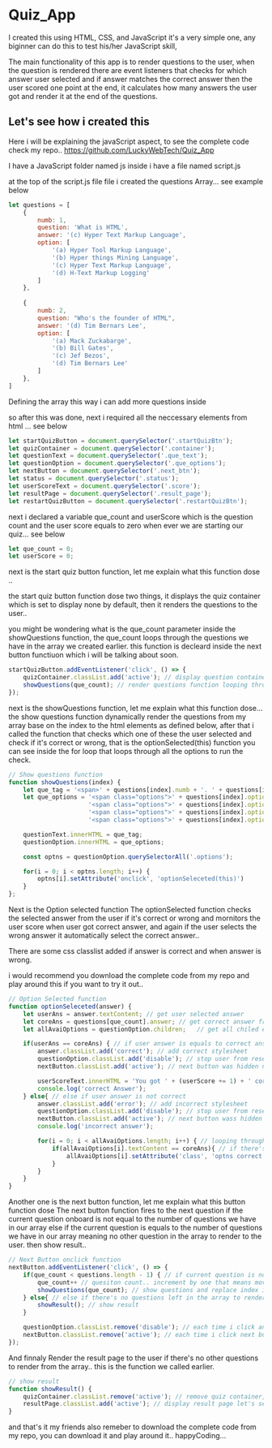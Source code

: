 # Quiz_App

I created this using HTML, CSS, and JavaScript it's  a very simple one, any biginner can do this to test his/her JavaScript skill, 

The main functionality of this app is to render questions to the user, when the question is rendered there are event listeners that checks for which answer user selected and if answer matches the correct answer then the user scored one point at the end, it calculates how many answers the user got and render it at the end of the questions.

## Let's see how i created this

Here i will be explaining the javaScript aspect, to see the complete code check my repo.. https://github.com/LuckyWebTech/Quiz_App

I have a JavaScript folder named js inside i have a file named script.js

at the top of the script.js file file i created the questions Array... see example below 

``` javascript 
let questions = [
    {
        numb: 1,
        question: 'What is HTML',
        answer: '(c) Hyper Text Markup Language',
        option: [
            '(a) Hyper Tool Markup Language',
            '(b) Hyper things Mining Language',
            '(c) Hyper Text Markup Language',
            '(d) H-Text Markup Logging'
        ]
    },
    
    {
        numb: 2,
        question: "Who's the founder of HTML",
        answer: '(d) Tim Bernars Lee',
        option: [
            '(a) Mack Zuckabarge',
            '(b) Bill Gates',
            '(c) Jef Bezos',
            '(d) Tim Bernars Lee'
        ]
    },
]
```
Defining the array this way i can add more questions inside 

so after this was done, next i required all the neccessary elements from html ... see below 

``` javascript 
let startQuizButton = document.querySelector('.startQuizBtn');
let quizContainer = document.querySelector('.container');
let questionText = document.querySelector('.que_text');
let questionOption = document.querySelector('.que_options');
let nextButton = document.querySelector('.next_btn');
let status = document.querySelector('.status');
let userScoreText = document.querySelector('.score');
let resultPage = document.querySelector('.result_page');
let restartQuizButton = document.querySelector('.restartQuizBtn');
```

next i declared a variable que_count and userScore which is the question count and the user score equals to zero when ever we are starting our quiz... see below

``` javascript 
let que_count = 0;
let userScore = 0;
```

next is the start quiz button function, let me explain what this function dose ..

the start quiz button function dose two things, it displays the quiz container which is set to display none by default, then it renders the questions to the user..

you might be wondering what is the que_count parameter inside the showQuestions function, the que_count loops through the questions we have in the array we created earlier. this function is decleard inside the next button functiuon which i will be talking about soon.

``` javascript
startQuizButton.addEventListener('click', () => {
    quizContainer.classList.add('active'); // display question container
    showQuestions(que_count); // render questions function looping through questions
});
```

next is the showQuestions function, let me explain what this function dose...
the show questions function dynamically render the questions from my array base on the index to the html elements as defined below, after that i called the function that checks which one of these the user selected and check if it's correct or wrong, that is the optionSelected(this) function you can see inside the for loop that loops through all the options to run the check.

```javascript
// Show questions function 
function showQuestions(index) {
    let que_tag = '<span>' + questions[index].numb + '. ' + questions[index].question + '</span>';
    let que_options = '<span class="options">' + questions[index].option[0] + '</span>' +
                      '<span class="options">' + questions[index].option[1] + '</span>' +
                      '<span class="options">' + questions[index].option[2] + '</span>' +
                      '<span class="options">' + questions[index].option[3] + '</span>';

    questionText.innerHTML = que_tag;
    questionOption.innerHTML = que_options;

    const optns = questionOption.querySelectorAll('.options');

    for(i = 0; i < optns.length; i++) {
        optns[i].setAttribute('onclick', 'optionSeleceted(this)')
    }
};
```

Next is the Option selected function
The optionSelected function checks the selected answer from the user if it's correct or wrong and mornitors the user score when user got correct answer, and again if the user selects the wrong answer it automatically select the correct answer..

There are some css classlist added if answer is correct and when answer is wrong.

i would recommend you download the complete code from my repo and play around this if you want to try it out..

``` javascript
// Option Selected function 
function optionSeleceted(answer) {
    let userAns = answer.textContent; // get user selected answer
    let coreAns = questions[que_count].answer; // get correct answer from my array
    let allAvaiOptions = questionOption.children;   // get all chiled element from question options

    if(userAns == coreAns) { // if user answer is equals to correct answer
        answer.classList.add('correct'); // add correct stylesheet
        questionOption.classList.add('disable'); // stop user from reselecting
        nextButton.classList.add('active'); // next button was hidden now it will deisplay.

        userScoreText.innerHTML = 'You got ' + (userScore += 1) + ' correct answers out of ' + (questions.length) + ' questions'; // increment by 1 if correct 
        console.log('correct Answer');
    } else{ // else if user answer is not correct 
        answer.classList.add('error'); // add incorrect stylesheet
        questionOption.classList.add('disable'); // stop user from reselecting
        nextButton.classList.add('active'); // next button wass hidden now it will display
        console.log('incorrect answer');

        for(i = 0; i < allAvaiOptions.length; i++) { // looping through all question options child
            if(allAvaiOptions[i].textContent == coreAns){ // if there's correct answer in the options list
                allAvaiOptions[i].setAttribute('class', 'optns correct'); // add correct stylesheet
            }
        }
    }
}
```

Another one is the next button function, let me explain what this button function dose 
The next button function fires to the next question if the current question onboard is not equal to the number of questions we have in our array else if the current question is equals to the number of questions we have in our array meaning no other question in the array to render to the user. then show result..

``` javascript
// Next Button onclick function 
nextButton.addEventListener('click', () => {
    if(que_count < questions.length - 1) { // if current question is not equal to the number of question in the array
        que_count++ // quesiton count.. increment by one that means move to the next question each time we click on next button
        showQuestions(que_count); // show questions and replace index in the parameter with que_count which loops through the question
    } else{ // else if there's no questions left in the array to render 
        showResult(); // show result 
    }

    questionOption.classList.remove('disable'); // each time i click any option disable reselection
    nextButton.classList.remove('active'); // each time i click next button disable next button untill i make a selection
});
```

And finnaly Render the result page to the user if there's no other questions to render from the array..
this is the function we called earlier.

```` javascript 
// show result 
function showResult() {
    quizContainer.classList.remove('active'); // remove quiz container, we're done
    resultPage.classList.add('active'); // display result page let's see what we got
}
````

and that's it my friends also remeber to download the complete code from my repo, you can download it and play around it..
happyCoding...
